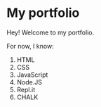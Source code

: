 # My portfolio

Hey! Welcome to my portfolio.

For now, I know:

1. HTML
2. CSS
3. JavaScript
4. Node.JS
5. Repl.it
6. CHALK
